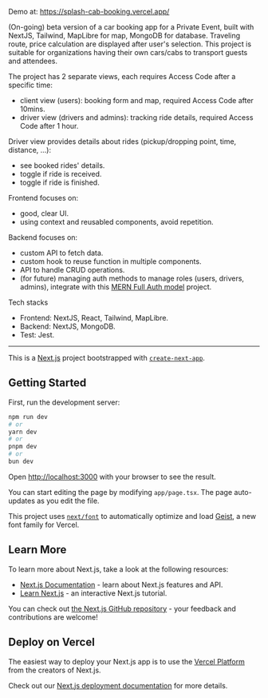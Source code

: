 Demo at: https://splash-cab-booking.vercel.app/

(On-going) beta version of a car booking app for a Private Event, built with NextJS, Tailwind, MapLibre for map, MongoDB for database. Traveling route, price calculation are displayed after user's selection. This project is suitable for organizations having their own cars/cabs to transport guests and attendees.

The project has 2 separate views, each requires Access Code after a specific time:

- client view (users): booking form and map, required Access Code after 10mins.
- driver view (drivers and admins): tracking ride details, required Access Code after 1 hour.

Driver view provides details about rides (pickup/dropping point, time, distance, ...):

- see booked rides' details.
- toggle if ride is received.
- toggle if ride is finished.

Frontend focuses on:

- good, clear UI.
- using context and reusabled components, avoid repetition.

Backend focuses on:

- custom API to fetch data.
- custom hook to reuse function in multiple components.
- API to handle CRUD operations.
- (for future) managing auth methods to manage roles (users, drivers, admins), integrate with this [MERN Full Auth model](https://github.com/liamdoan/react-MERN-auth-module) project.


Tech stacks

- Frontend: NextJS, React, Tailwind, MapLibre.
- Backend: NextJS, MongoDB.
- Test: Jest.

---

This is a [Next.js](https://nextjs.org) project bootstrapped with [`create-next-app`](https://nextjs.org/docs/app/api-reference/cli/create-next-app).

## Getting Started

First, run the development server:

```bash
npm run dev
# or
yarn dev
# or
pnpm dev
# or
bun dev
```

Open [http://localhost:3000](http://localhost:3000) with your browser to see the result.

You can start editing the page by modifying `app/page.tsx`. The page auto-updates as you edit the file.

This project uses [`next/font`](https://nextjs.org/docs/app/building-your-application/optimizing/fonts) to automatically optimize and load [Geist](https://vercel.com/font), a new font family for Vercel.

## Learn More

To learn more about Next.js, take a look at the following resources:

- [Next.js Documentation](https://nextjs.org/docs) - learn about Next.js features and API.
- [Learn Next.js](https://nextjs.org/learn) - an interactive Next.js tutorial.

You can check out [the Next.js GitHub repository](https://github.com/vercel/next.js) - your feedback and contributions are welcome!

## Deploy on Vercel

The easiest way to deploy your Next.js app is to use the [Vercel Platform](https://vercel.com/new?utm_medium=default-template&filter=next.js&utm_source=create-next-app&utm_campaign=create-next-app-readme) from the creators of Next.js.

Check out our [Next.js deployment documentation](https://nextjs.org/docs/app/building-your-application/deploying) for more details.
